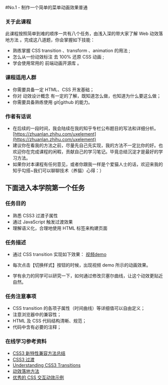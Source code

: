 #No.1 - 制作一个简单的菜单动画效果普通


### 关于此课程
此课程按照简单到难的顺序一共有八个任务，由浅入深的带大家了解 Web 动效落地方法 。完成这八道题，你会掌握如下技能：

- 熟练掌握 CSS transition 、transform 、animation 的用法 ;
- 怎么从一份动效标注 去 100% 还原 CSS 动画 ;
- 学会使用常用的 前端动画开源库 。


### 课程适用人群
- 你需要具备一定 HTML、CSS 开发基础；
- 你对 动效设计概念 有一定的了解，既知道怎么做，也知道为什么要这么做；
- 你需要具备熟练使用 git|github 的能力。


### 作者有话说
- 在后续的一段时间，我会陆续在我的知乎专栏公布题目的写法和详细分析。[https://zhuanlan.zhihu.com/uxelement](https://zhuanlan.zhihu.com/uxelement)
- 建议你在看我的方法之前，尽量先自己先实现，我的方法不一定比你的好。也欢迎你在完成课程的闲暇，贡献自己的学习笔记。毕竟总结沉淀才是最好的学习方法。
- 如果你对本课程有任何意见，或者你跟我一样是个爱猫人士的话，欢迎来我的知乎勾搭~我们可以聊聊技术（养猫）心得：）


## 下面进入本学院第一个任务
### 任务目的
- 熟悉 CSS3 过渡子属性
- 通过 JavaScript 触发过渡效果
- 理解语义化，合理地使用 HTML 标签来构建页面


### 任务描述
- 通过 CSS transition 实现如下效果：
[视频demo](https://eopa.bdstatic.com/ife%2F任务一.mov)

- 每次点击【切换样式】按钮的时候，出现视频 demo 所示的动画效果。
- 学有余力的同学可以研究一下，如何通过修改贝塞尔曲线，让这个动效更贴近自然。

### 任务注意事项
- CSS transition 的各项子属性（时间曲线）等详细值可以自由定义；
- 注意浏览器中的兼容性；
- HTML 及 CSS 代码结构清晰、规范；
- 代码中含有必要的注释；

### 在线学习参考资料
- [CSS3 新特性兼容方法总结](https://www.cnblogs.com/jesse131/p/5441199.html)
- [CSS3 过渡](http://www.w3school.com.cn/css3/css3_transition.asp)
- [Understanding CSS3 Transitions](http://alistapart.com/article/understanding-css3-transitions)
- [动效落地方法](https://zhuanlan.zhihu.com/uxelement)
- [优秀的 CSS 交互动效示例](https://lab.hakim.se/ladda/)